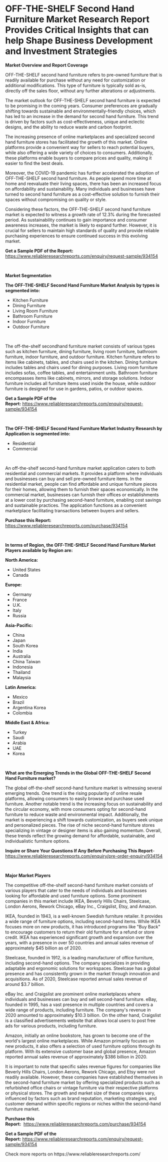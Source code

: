 <p><h1>OFF-THE-SHELF Second Hand Furniture Market Research Report Provides Critical Insights that can help Shape Business Development and Investment Strategies</h1></p><p><strong>Market Overview and Report Coverage</strong></p>
<p><p>OFF-THE-SHELF second hand furniture refers to pre-owned furniture that is readily available for purchase without any need for customization or additional modifications. This type of furniture is typically sold as-is, directly off the sales floor, without any further alterations or adjustments.</p><p>The market outlook for OFF-THE-SHELF second hand furniture is expected to be promising in the coming years. Consumer preferences are gradually shifting towards sustainable and environmentally-friendly choices, which has led to an increase in the demand for second hand furniture. This trend is driven by factors such as cost-effectiveness, unique and eclectic designs, and the ability to reduce waste and carbon footprint.</p><p>The increasing presence of online marketplaces and specialized second hand furniture stores has facilitated the growth of this market. Online platforms provide a convenient way for sellers to reach potential buyers, while also offering a wide variety of choices to consumers. Additionally, these platforms enable buyers to compare prices and quality, making it easier to find the best deals.</p><p>Moreover, the COVID-19 pandemic has further accelerated the adoption of OFF-THE-SHELF second hand furniture. As people spend more time at home and reevaluate their living spaces, there has been an increased focus on affordability and sustainability. Many individuals and businesses have turned to second hand furniture as a cost-effective solution to furnish their spaces without compromising on quality or style.</p><p>Considering these factors, the OFF-THE-SHELF second hand furniture market is expected to witness a growth rate of 12.3% during the forecasted period. As sustainability continues to gain importance and consumer awareness increases, the market is likely to expand further. However, it is crucial for sellers to maintain high standards of quality and provide reliable purchasing experiences to ensure continued success in this evolving market.</p></p>
<p><strong>Get a Sample PDF of the Report:</strong> <a href="https://www.reliableresearchreports.com/enquiry/request-sample/934154">https://www.reliableresearchreports.com/enquiry/request-sample/934154</a></p>
<p>&nbsp;</p>
<p><strong>Market Segmentation</strong></p>
<p><strong>The OFF-THE-SHELF Second Hand Furniture Market Analysis by types is segmented into:</strong></p>
<p><ul><li>Kitchen Furniture</li><li>Dining Furniture</li><li>Living Room Furniture</li><li>Bathroom Furniture</li><li>Indoor Furniture</li><li>Outdoor Furniture</li></ul></p>
<p>&nbsp;</p>
<p><p>The off-the-shelf secondhand furniture market consists of various types such as kitchen furniture, dining furniture, living room furniture, bathroom furniture, indoor furniture, and outdoor furniture. Kitchen furniture refers to items like cabinets, tables, and chairs used in the kitchen. Dining furniture includes tables and chairs used for dining purposes. Living room furniture includes sofas, coffee tables, and entertainment units. Bathroom furniture encompasses items like cabinets, mirrors, and storage solutions. Indoor furniture includes all furniture items used inside the house, while outdoor furniture is designed for use in gardens, patios, or outdoor spaces.</p></p>
<p><strong>Get a Sample PDF of the Report:</strong>&nbsp;<a href="https://www.reliableresearchreports.com/enquiry/request-sample/934154">https://www.reliableresearchreports.com/enquiry/request-sample/934154</a></p>
<p>&nbsp;</p>
<p><strong>The OFF-THE-SHELF Second Hand Furniture Market Industry Research by Application is segmented into:</strong></p>
<p><ul><li>Residential</li><li>Commercial</li></ul></p>
<p>&nbsp;</p>
<p><p>An off-the-shelf second-hand furniture market application caters to both residential and commercial markets. It provides a platform where individuals and businesses can buy and sell pre-owned furniture items. In the residential market, people can find affordable and unique furniture pieces for their homes, allowing them to furnish their spaces economically. In the commercial market, businesses can furnish their offices or establishments at a lower cost by purchasing second-hand furniture, enabling cost savings and sustainable practices. The application functions as a convenient marketplace facilitating transactions between buyers and sellers.</p></p>
<p><strong>Purchase this Report:</strong>&nbsp; <a href="https://www.reliableresearchreports.com/purchase/934154">https://www.reliableresearchreports.com/purchase/934154</a></p>
<p>&nbsp;</p>
<p><strong>In terms of Region, the OFF-THE-SHELF Second Hand Furniture Market Players available by Region are:</strong></p>
<p>
    <p> <strong> North America: </strong>
        <ul>
            <li>United States</li>
            <li>Canada</li>
        </ul>
        </p> 
    <p> <strong> Europe: </strong>
        <ul>
            <li>Germany</li>
            <li>France</li>
            <li>U.K.</li>
            <li>Italy</li>
            <li>Russia</li>
        </ul>
        </p> 
    <p> <strong> Asia-Pacific: </strong>
        <ul>
            <li>China</li>
            <li>Japan</li>
            <li>South Korea</li>
            <li>India</li>
            <li>Australia</li>
            <li>China Taiwan</li>
            <li>Indonesia</li>
            <li>Thailand</li>
            <li>Malaysia</li>
        </ul>
        </p> 
    <p> <strong> Latin America: </strong>
        <ul>
            <li>Mexico</li>
            <li>Brazil</li>
            <li>Argentina Korea</li>
            <li>Colombia</li>
        </ul>
        </p> 
    <p> <strong> Middle East & Africa: </strong>
        <ul>
            <li>Turkey</li>
            <li>Saudi</li>
            <li>Arabia</li>
            <li>UAE</li>
            <li>Korea</li>
        </ul>
    </p>
    </p>
<p>&nbsp;</p>
<p><strong>What are the Emerging Trends in the Global OFF-THE-SHELF Second Hand Furniture market?</strong></p>
<p><p>The global off-the-shelf second-hand furniture market is witnessing several emerging trends. One trend is the rising popularity of online resale platforms, allowing consumers to easily browse and purchase used furniture. Another notable trend is the increasing focus on sustainability and the circular economy, with more consumers opting for second-hand furniture to reduce waste and environmental impact. Additionally, the market is experiencing a shift towards customization, as buyers seek unique and personalized pieces. The rise of niche second-hand furniture stores specializing in vintage or designer items is also gaining momentum. Overall, these trends reflect the growing demand for affordable, sustainable, and individualistic furniture options.</p></p>
<p><strong>Inquire or Share Your Questions If Any Before Purchasing This Report</strong>- <a href="https://www.reliableresearchreports.com/enquiry/pre-order-enquiry/934154">https://www.reliableresearchreports.com/enquiry/pre-order-enquiry/934154</a></p>
<p>&nbsp;</p>
<p><strong>Major Market Players</strong></p>
<p><p>The competitive off-the-shelf second-hand furniture market consists of various players that cater to the needs of individuals and businesses looking for affordable and used furniture options. Some prominent companies in this market include IKEA, Beverly Hills Chairs, Steelcase, London Aerons, Rework Chicago, eBay Inc., Craigslist, Etsy, and Amazon.</p><p>IKEA, founded in 1943, is a well-known Swedish furniture retailer. It provides a wide range of furniture options, including second-hand items. While IKEA focuses more on new products, it has introduced programs like "Buy Back" to encourage customers to return their old furniture for a refund or store credit. IKEA has experienced significant growth and expansion over the years, with a presence in over 50 countries and annual sales revenue of approximately $45 billion as of 2020.</p><p>Steelcase, founded in 1912, is a leading manufacturer of office furniture, including second-hand options. The company specializes in providing adaptable and ergonomic solutions for workspaces. Steelcase has a global presence and has consistently grown in the market through innovation and acquisitions. As of 2020, Steelcase reported annual sales revenue of around $3.7 billion.</p><p>eBay Inc. and Craigslist are prominent online marketplaces where individuals and businesses can buy and sell second-hand furniture. eBay, founded in 1995, has a vast presence in multiple countries and covers a wide range of products, including furniture. The company's revenue in 2020 amounted to approximately $10.3 billion. On the other hand, Craigslist is a classified advertisements website that allows local users to post free ads for various products, including furniture.</p><p>Amazon, initially an online bookstore, has grown to become one of the world's largest online marketplaces. While Amazon primarily focuses on new products, it also offers a selection of used furniture options through its platform. With its extensive customer base and global presence, Amazon reported annual sales revenue of approximately $386 billion in 2020.</p><p>It is important to note that specific sales revenue figures for companies like Beverly Hills Chairs, London Aerons, Rework Chicago, and Etsy were not readily available. However, these companies have established themselves in the second-hand furniture market by offering specialized products such as refurbished office chairs or vintage furniture via their respective platforms or physical stores. The growth and market size of these companies vary, influenced by factors such as brand reputation, marketing strategies, and customer demand within specific regions or niches within the second-hand furniture market.</p></p>
<p><strong>Purchase this Report:</strong>&nbsp;&nbsp;<a href="https://www.reliableresearchreports.com/purchase/934154">https://www.reliableresearchreports.com/purchase/934154</a></p>
<p></p>
<p><strong>Get a Sample PDF of the Report:</strong>&nbsp;<a href="https://www.reliableresearchreports.com/enquiry/request-sample/934154">https://www.reliableresearchreports.com/enquiry/request-sample/934154</a></p>
<p>Check more reports on https://www.reliableresearchreports.com/</p>